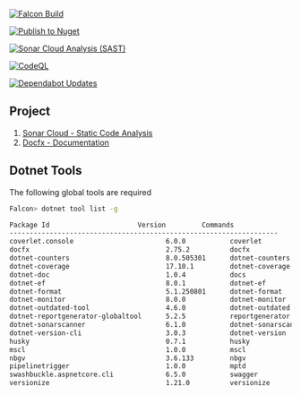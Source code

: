 
[![Falcon Build](https://github.com/falcon-architecture/falcon-net/actions/workflows/ci.falcon.build.yml/badge.svg)](https://github.com/falcon-architecture/falcon-net/actions/workflows/ci.falcon.build.yml) 

[![Publish to Nuget](https://github.com/falcon-architecture/falcon-net/actions/workflows/cd.falcon.yml/badge.svg)](https://github.com/falcon-architecture/falcon-net/actions/workflows/cd.falcon.yml) 

[![Sonar Cloud Analysis (SAST)](https://github.com/falcon-architecture/falcon-net/actions/workflows/sast.falcon.yml/badge.svg)](https://github.com/falcon-architecture/falcon-net/actions/workflows/sast.falcon.yml)

[![CodeQL](https://github.com/falcon-architecture/falcon-net/actions/workflows/codeql.yml/badge.svg)](https://github.com/falcon-architecture/falcon-net/actions/workflows/codeql.yml) 

[![Dependabot Updates](https://github.com/falcon-architecture/falcon-net/actions/workflows/dependabot/dependabot-updates/badge.svg)](https://github.com/falcon-architecture/falcon-net/actions/workflows/dependabot/dependabot-updates)


## Project

1. [Sonar Cloud - Static Code Analysis](https://sonarcloud.io/project/overview?id=natarajanganapathi_falcon)
2. [Docfx - Documentation](https://natarajanganapathi.github.io/falcon-net/)

## Dotnet Tools

The following global tools are required

```sh
Falcon> dotnet tool list -g

Package Id                      Version         Commands
-------------------------------------------------------------------
coverlet.console                       6.0.0           coverlet
docfx                                  2.75.2          docfx
dotnet-counters                        8.0.505301      dotnet-counters
dotnet-coverage                        17.10.1         dotnet-coverage    
dotnet-doc                             1.0.4           docs
dotnet-ef                              8.0.1           dotnet-ef
dotnet-format                          5.1.250801      dotnet-format      
dotnet-monitor                         8.0.0           dotnet-monitor     
dotnet-outdated-tool                   4.6.0           dotnet-outdated    
dotnet-reportgenerator-globaltool      5.2.5           reportgenerator    
dotnet-sonarscanner                    6.1.0           dotnet-sonarscanner
dotnet-version-cli                     3.0.3           dotnet-version     
husky                                  0.7.1           husky
mscl                                   1.0.0           mscl
nbgv                                   3.6.133         nbgv
pipelinetrigger                        1.0.0           mptd
swashbuckle.aspnetcore.cli             6.5.0           swagger
versionize                             1.21.0          versionize
```
